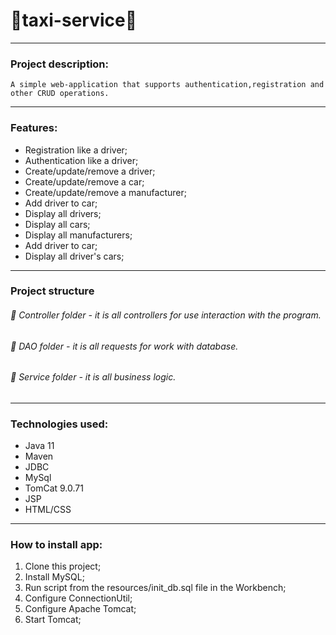 # :oncoming_taxi:taxi-service:oncoming_taxi:
___
### Project description:

    A simple web-application that supports authentication,registration and other CRUD operations.
___
### Features:
* Registration like a driver;
* Authentication like a driver;
* Create/update/remove a driver;
* Create/update/remove a car;
* Create/update/remove a manufacturer;
* Add driver to car;
* Display all drivers;
* Display all cars;
* Display all manufacturers;
* Add driver to car;
* Display all driver's cars;
___
### Project structure
###### :open_file_folder: Controller folder - it is all controllers for use interaction with the program.
###### :open_file_folder: DAO folder - it is all requests for work with database.
###### :open_file_folder: Service folder - it is all business logic.
___
### Technologies used:
* Java 11
* Maven
* JDBC
* MySql
* TomCat 9.0.71
* JSP
* HTML/CSS
___
### How to install app:
1. Clone this project;
2. Install MySQL;
3. Run script from the resources/init_db.sql file in the Workbench;
4. Configure ConnectionUtil;
5. Configure Apache Tomcat;
6. Start Tomcat;
